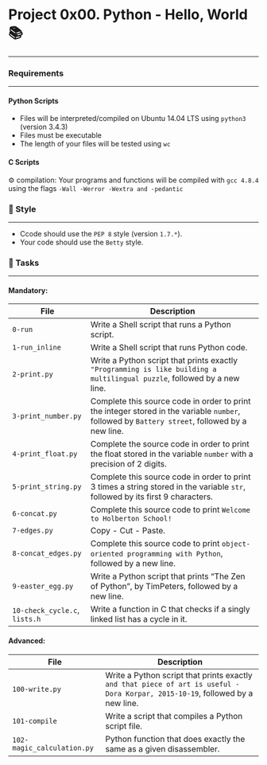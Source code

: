 # Project 0x00. Python - Hello, World :books:
***

### Requirements
***
#### Python Scripts
* Files will be interpreted/compiled on Ubuntu 14.04 LTS using `python3` (version 3.4.3)
* Files must be executable
* The length of your files will be tested using `wc`

#### C Scripts
:gear: compilation: Your programs and functions will be compiled with `gcc 4.8.4` using the flags `-Wall -Werror -Wextra and -pedantic`

### :art: Style
***
* Ccode should use the `PEP 8` style (version `1.7.*`).
* Your code should use the `Betty` style.

### :dart: Tasks
***
#### Mandatory:

| File | Description |
| --- | --- |
| `0-run` | Write a Shell script that runs a Python script. |
| `1-run_inline` | Write a Shell script that runs Python code. |
| `2-print.py` | Write a Python script that prints exactly `"Programming is like building a multilingual puzzle`, followed by a new line.|
| `3-print_number.py` | Complete this source code in order to print the integer stored in the variable `number`, followed by `Battery street`, followed by a new line. |
| `4-print_float.py` | Complete the source code in order to print the float stored in the variable `number` with a precision of 2 digits. |
| `5-print_string.py` | Complete this source code in order to print 3 times a string stored in the variable `str`, followed by its first 9 characters.|
| `6-concat.py` | Complete this source code to print `Welcome to Holberton School!` |
| `7-edges.py`	 | Copy - Cut - Paste. |
| `8-concat_edges.py` | Complete this source code to print `object-oriented programming with Python`, followed by a new line.|
| `9-easter_egg.py` | Write a Python script that prints “The Zen of Python”, by TimPeters, followed by a new line. |
| `10-check_cycle.c`, `lists.h` | Write a function in C that checks if a singly linked list has a cycle in it. |

#### Advanced:

| File | Description |
| --- | --- |
| `100-write.py` | Write a Python script that prints exactly `and that piece of art is useful - Dora Korpar, 2015-10-19`, followed by a new line. |
| `101-compile` | Write a script that compiles a Python script file. |
| `102-magic_calculation.py` | 	Python function that does exactly the same as a given disassembler. |

